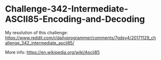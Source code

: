 # Challenge-342-Intermediate-ASCII85-Encoding-and-Decoding

My resolution of this challenge:
https://www.reddit.com/r/dailyprogrammer/comments/7gdsy4/20171129_challenge_342_intermediate_ascii85/

More info:
https://en.wikipedia.org/wiki/Ascii85